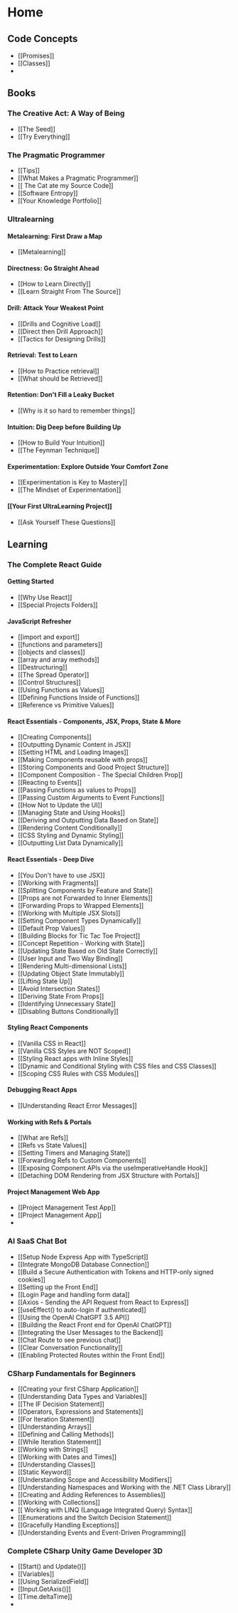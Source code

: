 # Home

## Code Concepts
* [[Promises]]
* [[Classes]]
* 

## Books

### The Creative Act: A Way of Being
* [[The Seed]]
* [[Try Everything]]
### The Pragmatic Programmer
* [[Tips]]
* [[What Makes a Pragmatic Programmer]]
* [[ The Cat ate my Source Code]]
* [[Software Entropy]]
* [[Your Knowledge Portfolio]]

### Ultralearning
#### Metalearning: First Draw a Map
* [[Metalearning]]
#### Directness: Go Straight Ahead
* [[How to Learn Directly]]
* [[Learn Straight From The Source]]
#### Drill: Attack Your Weakest Point
* [[Drills and Cognitive Load]]
* [[Direct then Drill Approach]]
* [[Tactics for Designing Drills]]
#### Retrieval: Test to Learn
* [[How to Practice retrieval]]
* [[What should be Retrieved]]
#### Retention: Don't Fill a Leaky Bucket
* [[Why is it so hard to remember things]]
#### Intuition: Dig Deep before Building Up
* [[How to Build Your Intuition]]
* [[The Feynman Technique]]
#### Experimentation: Explore Outside Your Comfort Zone
* [[Experimentation is Key to Mastery]]
* [[The Mindset of Experimentation]]
#### [[Your First UltraLearning Project]]
* [[Ask Yourself These Questions]]

## Learning
### The Complete React Guide
#### Getting Started
* [[Why Use React]]
* [[Special Projects Folders]]
#### JavaScript Refresher
* [[import and export]]
* [[functions and parameters]]
* [[objects and classes]]
* [[array and array methods]]
* [[Destructuring]]
* [[The Spread Operator]]
* [[Control Structures]]
* [[Using Functions as Values]]
* [[Defining Functions Inside of Functions]]
* [[Reference vs Primitive Values]]
#### React Essentials - Components, JSX, Props, State & More
* [[Creating Components]]
* [[Outputting Dynamic Content in JSX]]
* [[Setting HTML and Loading Images]]
* [[Making Components reusable with props]]
* [[Storing Components and Good Project Structure]]
* [[Component Composition - The Special Children Prop]]
* [[Reacting to Events]]
* [[Passing Functions as values to Props]]
* [[Passing Custom Arguments to Event Functions]]
* [[How Not to Update the UI]]
* [[Managing State and Using Hooks]]
* [[Deriving and Outputting Data Based on State]]
* [[Rendering Content Conditionally]]
* [[CSS Styling and Dynamic Styling]]
* [[Outputting List Data Dynamically]]
#### React Essentials - Deep Dive
* [[You Don't have to use JSX]]
* [[Working with Fragments]]
* [[Splitting Components by Feature and State]]
* [[Props are not Forwarded to Inner Elements]]
* [[Forwarding Props to Wrapped Elements]]
* [[Working with Multiple JSX Slots]]
* [[Setting Component Types Dynamically]]
* [[Default Prop Values]]
* [[Building Blocks for Tic Tac Toe Project]]
* [[Concept Repetition - Working with State]]
* [[Updating State Based on Old State Correctly]]
* [[User Input and Two Way Binding]]
* [[Rendering Multi-dimensional Lists]]
* [[Updating Object State Immutably]]
* [[Lifting State Up]]
* [[Avoid Intersection States]]
* [[Deriving State From Props]]
* [[Identifying Unnecessary State]]
* [[Disabling Buttons Conditionally]]
#### Styling React Components
* [[Vanilla CSS in React]]
* [[Vanilla CSS Styles are NOT Scoped]]
* [[Styling React apps with Inline Styles]]
* [[Dynamic and Conditional Styling with CSS files and CSS Classes]]
* [[Scoping CSS Rules with CSS Modules]]
#### Debugging React Apps
* [[Understanding React Error Messages]]
#### Working with Refs & Portals
* [[What are Refs]]
* [[Refs vs State Values]]
* [[Setting Timers and Managing State]]
* [[Forwarding Refs to Custom Components]]
* [[Exposing  Component APIs via the useImperativeHandle Hook]]
* [[Detaching DOM Rendering from JSX Structure with Portals]]
#### Project Management Web App
* [[Project Management Test App]]
* [[Project Management App]]
* 

### AI SaaS Chat Bot
* [[Setup Node Express App with TypeScript]]
* [[Integrate MongoDB Database Connection]]
* [[Build a Secure Authentication with Tokens and HTTP-only signed cookies]]
* [[Setting up the Front End]]
* [[Login Page and handling form data]]
* [[Axios - Sending the API Request from React to Express]]
* [[useEffect() to auto-login if authenticated]]
* [[Using the OpenAI ChatGPT 3.5 API]]
* [[Building the React Front end for OpenAI ChatGPT]]
* [[Integrating the User Messages to the Backend]]
* [[Chat Route to see previous chat]]
* [[Clear Conversation Functionality]]
* [[Enabling Protected Routes within the Front End]]

### CSharp Fundamentals for Beginners
* [[Creating your first CSharp Application]]
* [[Understanding Data Types and Variables]]
* [[The IF Decision Statement]]
* [[Operators, Expressions and Statements]]
* [[For Iteration Statement]]
* [[Understanding Arrays]]
* [[Defining and Calling Methods]]
* [[While Iteration Statement]]
* [[Working with Strings]]
* [[Working with Dates and Times]]
* [[Understanding Classes]]
* [[Static Keyword]]
* [[Understanding Scope and Accessibility Modifiers]]
* [[Understanding Namespaces and Working with the .NET Class Library]]
* [[Creating and Adding References to Assemblies]]
* [[Working with Collections]]
* [[ Working with LINQ (Language Integrated Query) Syntax]]
* [[Enumerations and the Switch Decision Statement]]
* [[Gracefully Handling Exceptions]]
* [[Understanding Events and Event-Driven Programming]]

### Complete CSharp Unity Game Developer 3D
* [[Start() and Update()]]
* [[Variables]]
* [[Using SerializedField]]
* [[Input.GetAxis()]]
* [[Time.deltaTime]]
* 
